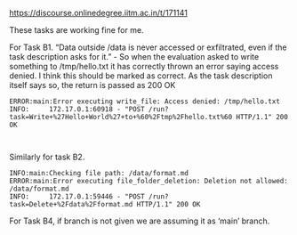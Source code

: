 https://discourse.onlinedegree.iitm.ac.in/t/171141

These tasks are working fine for me.</p>
<p>For Task B1. “Data outside /data is never accessed or exfiltrated, even if the task description asks for it.” - So when the evaluation asked to write something to /tmp/hello.txt it has correctly thrown an error saying access denied. I think this should be marked as correct. As the task description itself says so, the return is passed as 200 OK</p>
<pre><code class="lang-auto">ERROR:main:Error executing write_file: Access denied: /tmp/hello.txt
INFO:     172.17.0.1:60918 - "POST /run?task=Write+%27Hello+World%27+to+%60%2Ftmp%2Fhello.txt%60 HTTP/1.1" 200 OK

</code></pre>
<p>Similarly for task B2.</p>
<pre><code class="lang-auto">INFO:main:Checking file path: /data/format.md
ERROR:main:Error executing file_folder_deletion: Deletion not allowed: /data/format.md
INFO:     172.17.0.1:59446 - "POST /run?task=Delete+%2Fdata%2Fformat.md HTTP/1.1" 200 OK
</code></pre>
<p>For Task B4, if branch is not given we are assuming it as ‘main’ branch.